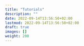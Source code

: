 ```yaml
---
title: "Tutorials"
description: ""
date: 2022-09-14T13:56:50+02:00
lastmod: 2022-09-14T13:56:50+02:00
draft: true
images: []
weight: 200
---
```

